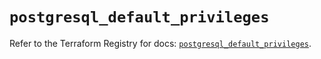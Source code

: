 # `postgresql_default_privileges`

Refer to the Terraform Registry for docs: [`postgresql_default_privileges`](https://registry.terraform.io/providers/cyrilgdn/postgresql/1.26.0/docs/resources/default_privileges).

